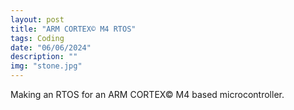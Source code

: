 ```yaml
---
layout: post
title: "ARM CORTEX© M4 RTOS"
tags: Coding
date: "06/06/2024"
description: ""
img: "stone.jpg"
---
```

Making an RTOS for an ARM CORTEX© M4 based microcontroller.